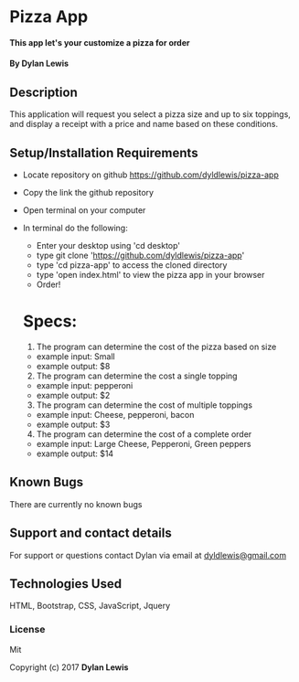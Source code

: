 # Pizza App

#### This app let's your customize a pizza for order

#### By Dylan Lewis

## Description

This application will request you select a pizza size and up to six toppings, and display a receipt with a price and name based on these conditions.

## Setup/Installation Requirements

* Locate repository on github https://github.com/dyldlewis/pizza-app
* Copy the link the github repository
* Open terminal on your computer
* In terminal do the following:
  * Enter your desktop using 'cd desktop'
  * type git clone 'https://github.com/dyldlewis/pizza-app'
  * type 'cd pizza-app' to access the cloned directory
  * type 'open index.html' to view the pizza app in your browser
  * Order!

  # Specs:

  1. The program can determine the cost of the pizza based on size
    - example input: Small
    - example output: $8

  2. The program can determine the cost a single topping
    - example input: pepperoni
    - example output: $2

  3. The program can determine the cost of multiple toppings
    - example input: Cheese, pepperoni, bacon
    - example output: $3

  4. The program can determine the cost of a complete order
    - example input: Large Cheese, Pepperoni, Green peppers
    - example output: $14


## Known Bugs

There are currently no known bugs

## Support and contact details

For support or questions contact Dylan via email at dyldlewis@gmail.com

## Technologies Used

HTML, Bootstrap, CSS, JavaScript, Jquery

### License

Mit

Copyright (c) 2017 **Dylan Lewis**

